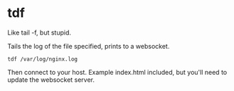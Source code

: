 # tdf

Like tail -f, but stupid.

Tails the log of the file specified, prints to a websocket.

```
tdf /var/log/nginx.log
```

Then connect to your host. Example index.html included, but you'll need to update the websocket server.

